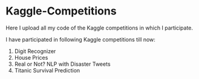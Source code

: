 # Kaggle-Competitions

Here I upload all my code of the Kaggle competitions in which I participate.

I have participated in following Kaggle competitions till now:
1. Digit Recognizer
2. House Prices
3. Real or Not? NLP with Disaster Tweets
4. Titanic Survival Prediction
